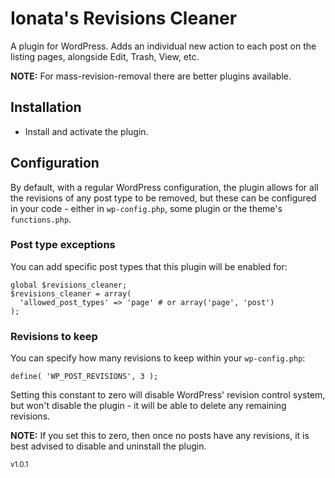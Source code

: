 # Ionata's Revisions Cleaner

A plugin for WordPress. Adds an individual new action to each post on the listing pages, alongside Edit, Trash, View, etc.

__NOTE:__ For mass-revision-removal there are better plugins available.

## Installation

* Install and activate the plugin.

## Configuration

By default, with a regular WordPress configuration, the plugin allows for all
the revisions of any post type to be removed, but these can be configured in
your code - either in `wp-config.php`, some plugin or the theme's
`functions.php`.

### Post type exceptions

You can add specific post types that this plugin will be enabled for:

```
global $revisions_cleaner;
$revisions_cleaner = array(
  'allowed_post_types' => 'page' # or array('page', 'post')
);
```

### Revisions to keep

You can specify how many revisions to keep within your `wp-config.php`:

```
define( 'WP_POST_REVISIONS', 3 );
```

Setting this constant to zero will disable WordPress' revision control system,
but won't disable the plugin - it will be able to delete any remaining revisions.

__NOTE:__ If you set this to zero, then once no posts have any revisions, it is
best advised to disable and uninstall the plugin.

<small>v1.0.1</small>
